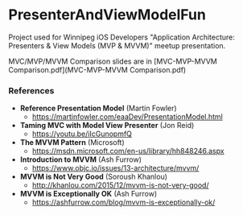 # PresenterAndViewModelFun
Project used for Winnipeg iOS Developers "Application Architecture: Presenters & View Models (MVP & MVVM)" meetup presentation.

MVC/MVP/MVVM Comparison slides are in [MVC-MVP-MVVM Comparison.pdf](MVC-MVP-MVVM Comparison.pdf)

### References

- **Reference Presentation Model** (Martin Fowler)
  - https://martinfowler.com/eaaDev/PresentationModel.html
- **Taming MVC with Model View Presenter** (Jon Reid)
  - https://youtu.be/iIcGunopmfQ
- **The MVVM Pattern** (Microsoft)
  - https://msdn.microsoft.com/en-us/library/hh848246.aspx
- **Introduction to MVVM** (Ash Furrow)
  - https://www.objc.io/issues/13-architecture/mvvm/
- **MVVM is Not Very Good** (Soroush Khanlou)
  - http://khanlou.com/2015/12/mvvm-is-not-very-good/
- **MVVM is Exceptionally OK** (Ash Furrow)
  - https://ashfurrow.com/blog/mvvm-is-exceptionally-ok/
